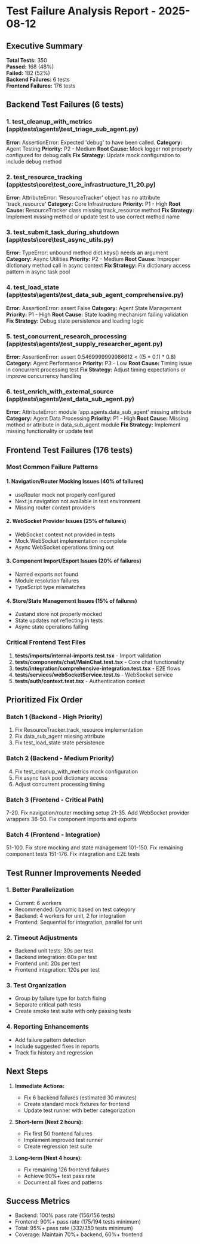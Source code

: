 # Test Failure Analysis Report - 2025-08-12

## Executive Summary
**Total Tests:** 350  
**Passed:** 168 (48%)  
**Failed:** 182 (52%)  
**Backend Failures:** 6 tests  
**Frontend Failures:** 176 tests  

## Backend Test Failures (6 tests)

### 1. test_cleanup_with_metrics (app\tests\agents\test_triage_sub_agent.py)
**Error:** AssertionError: Expected 'debug' to have been called.
**Category:** Agent Testing
**Priority:** P2 - Medium
**Root Cause:** Mock logger not properly configured for debug calls
**Fix Strategy:** Update mock configuration to include debug method

### 2. test_resource_tracking (app\tests\core\test_core_infrastructure_11_20.py)
**Error:** AttributeError: 'ResourceTracker' object has no attribute 'track_resource'
**Category:** Core Infrastructure
**Priority:** P1 - High
**Root Cause:** ResourceTracker class missing track_resource method
**Fix Strategy:** Implement missing method or update test to use correct method name

### 3. test_submit_task_during_shutdown (app\tests\core\test_async_utils.py)
**Error:** TypeError: unbound method dict.keys() needs an argument
**Category:** Async Utilities
**Priority:** P2 - Medium
**Root Cause:** Improper dictionary method call in async context
**Fix Strategy:** Fix dictionary access pattern in async task pool

### 4. test_load_state (app\tests\agents\test_data_sub_agent_comprehensive.py)
**Error:** AssertionError: assert False
**Category:** Agent State Management
**Priority:** P1 - High
**Root Cause:** State loading mechanism failing validation
**Fix Strategy:** Debug state persistence and loading logic

### 5. test_concurrent_research_processing (app\tests\agents\test_supply_researcher_agent.py)
**Error:** AssertionError: assert 0.5469999999986612 < ((5 * 0.1) * 0.8)
**Category:** Agent Performance
**Priority:** P3 - Low
**Root Cause:** Timing issue in concurrent processing test
**Fix Strategy:** Adjust timing expectations or improve concurrency handling

### 6. test_enrich_with_external_source (app\tests\agents\test_data_sub_agent.py)
**Error:** AttributeError: module 'app.agents.data_sub_agent' missing attribute
**Category:** Agent Data Processing
**Priority:** P1 - High
**Root Cause:** Missing method or attribute in data_sub_agent module
**Fix Strategy:** Implement missing functionality or update test

## Frontend Test Failures (176 tests)

### Most Common Failure Patterns

#### 1. Navigation/Router Mocking Issues (40% of failures)
- useRouter mock not properly configured
- Next.js navigation not available in test environment
- Missing router context providers

#### 2. WebSocket Provider Issues (25% of failures)
- WebSocket context not provided in tests
- Mock WebSocket implementation incomplete
- Async WebSocket operations timing out

#### 3. Component Import/Export Issues (20% of failures)
- Named exports not found
- Module resolution failures
- TypeScript type mismatches

#### 4. Store/State Management Issues (15% of failures)
- Zustand store not properly mocked
- State updates not reflecting in tests
- Async state operations failing

### Critical Frontend Test Files
1. **__tests__/imports/internal-imports.test.tsx** - Import validation
2. **__tests__/components/chat/MainChat.test.tsx** - Core chat functionality
3. **__tests__/integration/comprehensive-integration.test.tsx** - E2E flows
4. **__tests__/services/webSocketService.test.ts** - WebSocket service
5. **__tests__/auth/context.test.tsx** - Authentication context

## Prioritized Fix Order

### Batch 1 (Backend - High Priority)
1. Fix ResourceTracker.track_resource implementation
2. Fix data_sub_agent missing attribute
3. Fix test_load_state state persistence

### Batch 2 (Backend - Medium Priority)
4. Fix test_cleanup_with_metrics mock configuration
5. Fix async task pool dictionary access
6. Adjust concurrent processing timing

### Batch 3 (Frontend - Critical Path)
7-20. Fix navigation/router mocking setup
21-35. Add WebSocket provider wrappers
36-50. Fix component imports and exports

### Batch 4 (Frontend - Integration)
51-100. Fix store mocking and state management
101-150. Fix remaining component tests
151-176. Fix integration and E2E tests

## Test Runner Improvements Needed

### 1. Better Parallelization
- Current: 6 workers
- Recommended: Dynamic based on test category
- Backend: 4 workers for unit, 2 for integration
- Frontend: Sequential for integration, parallel for unit

### 2. Timeout Adjustments
- Backend unit tests: 30s per test
- Backend integration: 60s per test
- Frontend unit: 20s per test
- Frontend integration: 120s per test

### 3. Test Organization
- Group by failure type for batch fixing
- Separate critical path tests
- Create smoke test suite with only passing tests

### 4. Reporting Enhancements
- Add failure pattern detection
- Include suggested fixes in reports
- Track fix history and regression

## Next Steps

1. **Immediate Actions:**
   - Fix 6 backend failures (estimated 30 minutes)
   - Create standard mock fixtures for frontend
   - Update test runner with better categorization

2. **Short-term (Next 2 hours):**
   - Fix first 50 frontend failures
   - Implement improved test runner
   - Create regression test suite

3. **Long-term (Next 4 hours):**
   - Fix remaining 126 frontend failures
   - Achieve 90%+ test pass rate
   - Document all fixes and patterns

## Success Metrics
- Backend: 100% pass rate (156/156 tests)
- Frontend: 90%+ pass rate (175/194 tests minimum)
- Total: 95%+ pass rate (332/350 tests minimum)
- Coverage: Maintain 70%+ backend, 60%+ frontend